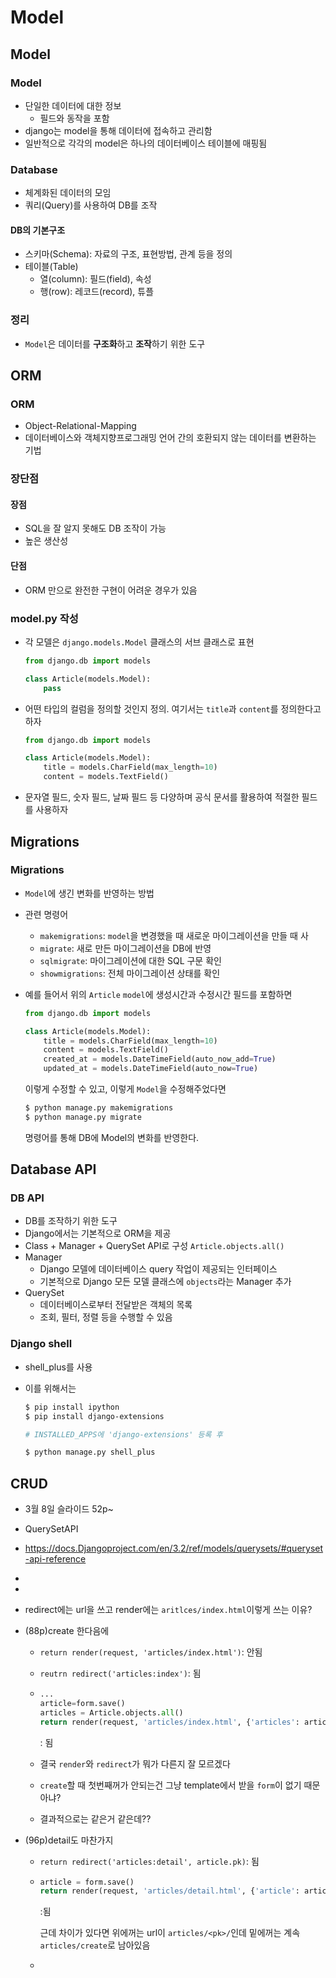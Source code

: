 # Model



## Model

### Model

- 단일한 데이터에 대한 정보
  - 필드와 동작을 포함
- django는 model을 통해 데이터에 접속하고 관리함
- 일반적으로 각각의 model은 하나의 데이터베이스 테이블에 매핑됨



### Database

- 체계화된 데이터의 모임
- 쿼리(Query)를 사용하여 DB를 조작



#### DB의 기본구조

- 스키마(Schema): 자료의 구조, 표현방법, 관계 등을 정의
- 테이블(Table)
  - 열(column): 필드(field), 속성
  - 행(row): 레코드(record), 튜플



### 정리

- `Model`은 데이터를 **구조화**하고 **조작**하기 위한 도구







## ORM



### ORM

- Object-Relational-Mapping
- 데이터베이스와 객체지향프로그래밍 언어 간의 호환되지 않는 데이터를 변환하는 기법



### 장단점

#### 장점

- SQL을 잘 알지 못해도 DB 조작이 가능
- 높은 생산성

#### 단점

- ORM 만으로 완전한 구현이 어려운 경우가 있음



### model.py 작성

- 각 모델은 `django.models.Model` 클래스의 서브 클래스로 표현

  ```python
  from django.db import models
  
  class Article(models.Model):
      pass
  ```

- 어떤 타입의 컬럼을 정의할 것인지 정의. 여기서는 `title`과 `content`를 정의한다고 하자

  ```python
  from django.db import models
  
  class Article(models.Model):
      title = models.CharField(max_length=10)
      content = models.TextField()
  ```

- 문자열 필드, 숫자 필드, 날짜 필드 등 다양하며 공식 문서를 활용하여 적절한 필드를 사용하자







## Migrations



### Migrations

- `Model`에 생긴 변화를 반영하는 방법

- 관련 명령어

  - `makemigrations`: `model`을 변경했을 때 새로운 마이그레이션을 만들 때 사
  - `migrate`: 새로 만든 마이그레이션을 DB에 반영
  - `sqlmigrate`: 마이그레이션에 대한 SQL 구문 확인
  - `showmigrations`: 전체 마이그레이션 상태를 확인

- 예를 들어서 위의 `Article` `model`에 생성시간과 수정시간 필드를 포함하면

  ```python
  from django.db import models
  
  class Article(models.Model):
      title = models.CharField(max_length=10)
      content = models.TextField()
      created_at = models.DateTimeField(auto_now_add=True)
      updated_at = models.DateTimeField(auto_now=True)
  ```

  이렇게 수정할 수 있고, 이렇게 `Model`을 수정해주었다면

  ```bash
  $ python manage.py makemigrations
  $ python manage.py migrate
  ```

  명령어를 통해 DB에 Model의 변화를 반영한다.







## Database API



### DB API

- DB를 조작하기 위한 도구
- Django에서는 기본적으로 ORM을 제공
- Class + Manager + QuerySet API로 구성
  `Article.objects.all()`
- Manager
  - Django 모델에 데이터베이스 query 작업이 제공되는 인터페이스
  - 기본적으로 Django 모든 모델 클래스에 `objects`라는 Manager 추가
- QuerySet
  - 데이터베이스로부터 전달받은 객체의 목록
  - 조회, 필터, 정렬 등을 수행할 수 있음



### Django  shell

- shell_plus를 사용

- 이를 위해서는

  ```bash
  $ pip install ipython
  $ pip install django-extensions
  
  # INSTALLED_APPS에 'django-extensions' 등록 후
  
  $ python manage.py shell_plus
  ```

  





## CRUD

- 3월 8일 슬라이드 52p~
- QuerySetAPI
- https://docs.Djangoproject.com/en/3.2/ref/models/querysets/#queryset-api-reference
- 



- 

- redirect에는 url을 쓰고 render에는 `aritlces/index.html`이렇게 쓰는 이유?

- (88p)create 한다음에

  - `return render(request, 'articles/index.html')`: 안됨

  - `reutrn redirect('articles:index')`: 됨

  - ```python
    ...
    article=form.save()
    articles = Article.objects.all()
    return render(request, 'articles/index.html', {'articles': articles})
    ```

    : 됨

  - 결국 `render`와 `redirect`가 뭐가 다른지 잘 모르겠다 

  - `create`할 때 첫번째꺼가 안되는건 그냥 template에서 받을 `form`이 없기 때문 아냐?

  - 결과적으로는 같은거 같은데??

- (96p)detail도 마찬가지

  - `return redirect('articles:detail', article.pk)`: 됨

  - ```python
    article = form.save()
    return render(request, 'articles/detail.html', {'article': article})
    ```

    :됨

    근데 차이가 있다면 위에꺼는 url이 `articles/<pk>/`인데 밑에꺼는 계속 `articles/create`로 남아있음

  - 